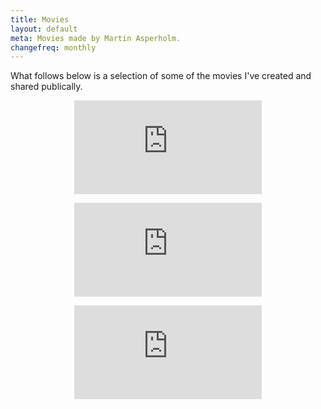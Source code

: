 ```yaml
---
title: Movies
layout: default
meta: Movies made by Martin Asperholm.
changefreq: monthly
---
```


What follows below is a selection of some of the movies I've created and shared publically.

<p><center><div class="embed-container-YouTube169"><iframe src='https://www.youtube.com/embed/iyanEnb7NaQ' frameborder='0' webkitAllowFullScreen mozallowfullscreen allowFullScreen></iframe></div></center></p>
<p><center><div class='embed-container-Vimeo'><iframe src='https://player.vimeo.com/video/108806779' frameborder='0' webkitAllowFullScreen mozallowfullscreen allowFullScreen></iframe></div></center></p>
<p><center><div class='embed-container-Vimeo'><iframe src='https://player.vimeo.com/video/71535610' frameborder='0' webkitAllowFullScreen mozallowfullscreen allowFullScreen></iframe></div></center></p>